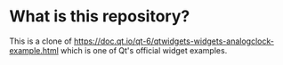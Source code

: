 # What is this repository?

This is a clone of https://doc.qt.io/qt-6/qtwidgets-widgets-analogclock-example.html
which is one of Qt's official widget examples.
